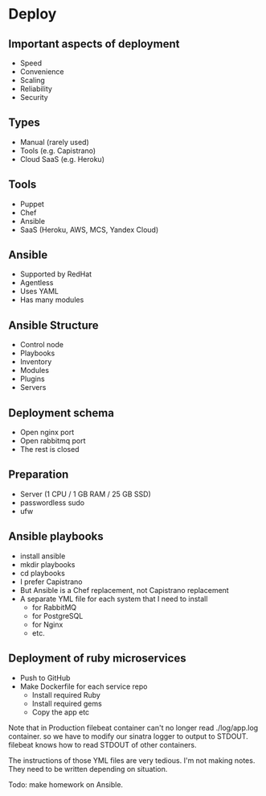 # Deploy

## Important aspects of deployment
- Speed
- Convenience
- Scaling
- Reliability
- Security

## Types
- Manual (rarely used)
- Tools (e.g. Capistrano)
- Cloud SaaS (e.g. Heroku)

## Tools
- Puppet
- Chef
- Ansible
- SaaS (Heroku, AWS, MCS, Yandex Cloud)

## Ansible
- Supported by RedHat
- Agentless
- Uses YAML
- Has many modules

## Ansible Structure
- Control node
- Playbooks
- Inventory
- Modules
- Plugins
- Servers

## Deployment schema
- Open nginx port
- Open rabbitmq port
- The rest is closed

## Preparation
- Server (1 CPU / 1 GB RAM / 25 GB SSD)
- passwordless sudo
- ufw

## Ansible playbooks
- install ansible
- mkdir playbooks
- cd playbooks
- I prefer Capistrano
- But Ansible is a Chef replacement, not Capistrano replacement
- A separate YML file for each system that I need to install
  - for RabbitMQ
  - for PostgreSQL
  - for Nginx
  - etc.

## Deployment of ruby microservices
- Push to GitHub
- Make Dockerfile for each service repo
  - Install required Ruby
  - Install required gems
  - Copy the app
  etc

Note that in Production filebeat container can't no longer read ./log/app.log container.
so we have to modify our sinatra logger to output to STDOUT.
filebeat knows how to read STDOUT of other containers.

The instructions of those YML files are very tedious.
I'm not making notes.
They need to be written depending on situation.

Todo: make homework on Ansible.
